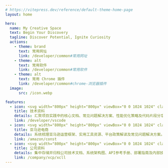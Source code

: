 ```yaml
---
# https://vitepress.dev/reference/default-theme-home-page
layout: home

hero:
  name: My Creative Space
  text: Begin Your Discovery
  tagline: Discover Potential, Ignite Curiosity
  actions:
    - theme: brand
      text: 常用网址
      link: /developer/common#常用网址
    - theme: alt
      text: 常用软件
      link: /developer/common#常用软件
    - theme: alt
      text: 常用 Chrome 插件
      link: /developer/common#chrome-浏览器插件
  image:
      src: /icon.webp

features:
  - icon: <svg width="800px" height="800px" viewBox="0 0 1024 1024" class="icon"  version="1.1" xmlns="http://www.w3.org/2000/svg"><path d="M263.7 231.7c-13.8 0-20.7-9.8-25.7-17-5.1-7.3-7.7-10.2-12.7-10.2s-7.5 3-12.7 10.2c-5.1 7.2-12 17-25.7 17-13.8 0-20.7-9.8-25.7-17-5.1-7.3-7.7-10.2-12.7-10.2s-7.5 3-12.7 10.2c-5.1 7.2-12 17-25.7 17s-20.7-9.8-25.7-17c-5.1-7.3-7.7-10.2-12.7-10.2-4.4 0-8-3.6-8-8s3.6-8 8-8c13.8 0 20.7 9.8 25.7 17 5.1 7.3 7.7 10.2 12.7 10.2s7.5-3 12.7-10.2c5.1-7.2 12-17 25.7-17s20.7 9.8 25.7 17c5.1 7.3 7.7 10.2 12.7 10.2 5 0 7.5-3 12.7-10.2 5.1-7.2 12-17 25.7-17s20.7 9.8 25.7 17c5.1 7.3 7.7 10.2 12.7 10.2 4.4 0 8 3.6 8 8s-3.6 8-8 8zM263.7 281.7c-13.8 0-20.7-9.8-25.7-17-5.1-7.3-7.7-10.2-12.7-10.2s-7.5 3-12.7 10.2c-5.1 7.2-12 17-25.7 17-13.8 0-20.7-9.8-25.7-17-5.1-7.3-7.7-10.2-12.7-10.2s-7.5 3-12.7 10.2c-5.1 7.2-12 17-25.7 17s-20.7-9.8-25.7-17c-5.1-7.3-7.7-10.2-12.7-10.2-4.4 0-8-3.6-8-8s3.6-8 8-8c13.8 0 20.7 9.8 25.7 17 5.1 7.3 7.7 10.2 12.7 10.2s7.5-3 12.7-10.2c5.1-7.2 12-17 25.7-17s20.7 9.8 25.7 17c5.1 7.3 7.7 10.2 12.7 10.2 5 0 7.5-3 12.7-10.2 5.1-7.2 12-17 25.7-17s20.7 9.8 25.7 17c5.1 7.3 7.7 10.2 12.7 10.2 4.4 0 8 3.6 8 8s-3.6 8-8 8zM951.7 680.7c-13.8 0-20.7-9.8-25.7-17-5.1-7.3-7.7-10.2-12.7-10.2s-7.5 3-12.7 10.2c-5.1 7.2-12 17-25.7 17-13.8 0-20.7-9.8-25.7-17-5.1-7.3-7.7-10.2-12.7-10.2s-7.5 3-12.7 10.2c-5.1 7.2-12 17-25.7 17s-20.7-9.8-25.7-17c-5.1-7.3-7.7-10.2-12.7-10.2-4.4 0-8-3.6-8-8s3.6-8 8-8c13.8 0 20.7 9.8 25.7 17 5.1 7.3 7.7 10.2 12.7 10.2s7.5-3 12.7-10.2c5.1-7.2 12-17 25.7-17s20.7 9.8 25.7 17c5.1 7.3 7.7 10.2 12.7 10.2 5 0 7.5-3 12.7-10.2 5.1-7.2 12-17 25.7-17s20.7 9.8 25.7 17c5.1 7.3 7.7 10.2 12.7 10.2 4.4 0 8 3.6 8 8s-3.6 8-8 8zM951.7 730.7c-13.8 0-20.7-9.8-25.7-17-5.1-7.3-7.7-10.2-12.7-10.2s-7.5 3-12.7 10.2c-5.1 7.2-12 17-25.7 17-13.8 0-20.7-9.8-25.7-17-5.1-7.3-7.7-10.2-12.7-10.2s-7.5 3-12.7 10.2c-5.1 7.2-12 17-25.7 17s-20.7-9.8-25.7-17c-5.1-7.3-7.7-10.2-12.7-10.2-4.4 0-8-3.6-8-8s3.6-8 8-8c13.8 0 20.7 9.8 25.7 17 5.1 7.3 7.7 10.2 12.7 10.2s7.5-3 12.7-10.2c5.1-7.2 12-17 25.7-17s20.7 9.8 25.7 17c5.1 7.3 7.7 10.2 12.7 10.2 5 0 7.5-3 12.7-10.2 5.1-7.2 12-17 25.7-17s20.7 9.8 25.7 17c5.1 7.3 7.7 10.2 12.7 10.2 4.4 0 8 3.6 8 8s-3.6 8-8 8z" fill="#9A2D2F" /><path d="M351.8 104.1m-32 0a32 32 0 1 0 64 0 32 32 0 1 0-64 0Z" fill="#FFEB4D" /><path d="M351.8 144.1c-22.1 0-40-17.9-40-40s17.9-40 40-40 40 17.9 40 40-18 40-40 40z m0-64c-13.2 0-24 10.8-24 24s10.8 24 24 24 24-10.8 24-24-10.8-24-24-24z" fill="#9A2D2F" /><path d="M541.7 130.1h48v790h-48z" fill="#DAE5FF" /><path d="M815.7 594h-408c-8.8 0-16-7.2-16-16v-64c0-8.8 7.2-16 16-16h408l64 48-64 48z" fill="#C0FCD0" /><path d="M315.7 439h408c8.8 0 16-7.2 16-16v-64c0-8.8-7.2-16-16-16h-408l-64 48 64 48z" fill="#FFEB4D" /><path d="M815.7 284h-408c-8.8 0-16-7.2-16-16v-64c0-8.8 7.2-16 16-16h408l64 48-64 48z" fill="#DAE5FF" /><path d="M383.7 810.1m-80 0a80 80 0 1 0 160 0 80 80 0 1 0-160 0Z" fill="#A7F9CE" /><path d="M374.7 921.1h-196v-58c0-53.9 44.1-98 98-98s98 44.1 98 98v58z" fill="#FFACC2" /><path d="M498.7 921.1h-161v-33.5c0-44.3 36.2-80.5 80.5-80.5s80.5 36.2 80.5 80.5v33.5z" fill="#CAE8FF" /><path d="M924.7 913.1h-327V602h218c1.7 0 3.4-0.6 4.8-1.6l64-48c2-1.5 3.2-3.9 3.2-6.4s-1.2-4.9-3.2-6.4l-64-48c-1.4-1-3.1-1.6-4.8-1.6h-218v-43h126c13.2 0 24-10.8 24-24v-64c0-13.2-10.8-24-24-24h-126v-43h218c1.7 0 3.4-0.6 4.8-1.6l64-48c2-1.5 3.2-3.9 3.2-6.4s-1.2-4.9-3.2-6.4l-64-48c-1.4-1-3.1-1.6-4.8-1.6h-218v-49.9c0-4.4-3.6-8-8-8h-48c-4.4 0-8 3.6-8 8V180h-126c-13.2 0-24 10.8-24 24v64c0 13.2 10.8 24 24 24h126v43h-218c-1.7 0-3.4 0.6-4.8 1.6l-64 48c-2 1.5-3.2 3.9-3.2 6.4s1.2 4.9 3.2 6.4l64 48c1.4 1 3.1 1.6 4.8 1.6h218v43h-126c-13.2 0-24 10.8-24 24v64c0 13.2 10.8 24 24 24h126v311.1h-27v-25.5c0-28.8-13.9-54.5-35.3-70.7 0.2-2.3 0.3-4.5 0.3-6.8 0-48.5-39.5-88-88-88-31 0-58.2 16.1-73.9 40.3-10.4-3.4-21.5-5.3-33.1-5.3-58.4 0-106 47.6-106 106v50h-70c-4.4 0-8 3.6-8 8s3.6 8 8 8h824c4.4 0 8-3.6 8-8s-3.6-8-8-8z m-375-1V602h32v310.1h-32z m0-774h32V180h-32v-41.9zM407.7 276c-4.4 0-8-3.6-8-8v-64c0-4.4 3.6-8 8-8H813l53.3 40-53.3 40H407.7z m174 16v43h-32v-43h32zM318.4 431L265 391l53.3-40h405.3c4.4 0 8 3.6 8 8v64c0 4.4-3.6 8-8 8H318.4z m263.3 16v43h-32v-43h32z m-174 139c-4.4 0-8-3.6-8-8v-64c0-4.4 3.6-8 8-8H813l53.3 40-53.3 40H407.7z m-24 152.1c38.8 0 70.5 30.9 71.9 69.3-11.4-5.3-24.1-8.3-37.4-8.3-17.7 0-34.1 5.2-48 14.2-10.2-19.1-26.1-34.7-45.4-44.6 13.1-18.5 34.6-30.6 58.9-30.6z m-197 175v-50c0-49.6 40.4-90 90-90 8.9 0 17.5 1.3 25.6 3.7 5.2 1.5 10.1 3.5 14.9 5.9 17.4 8.8 31.6 23.1 40.3 40.6-11 10.4-19.3 23.6-23.8 38.4-1.8 5.8-3 11.9-3.5 18.1-0.2 2.6-0.3 5.2-0.3 7.8v25.5H186.7z m159 0v-25.5c0-5.3 0.6-10.4 1.7-15.4 7.1-32.6 36.1-57.1 70.8-57.1 13.1 0 25.4 3.5 36 9.6 5 2.9 9.7 6.4 13.9 10.4 13.9 13.2 22.6 31.9 22.6 52.5v25.5h-145z" fill="#9A2D2F" /><path d="M302.3 776.8c-8.1-2.4-16.7-3.7-25.6-3.7-46 0-84 34.6-89.3 79.2 22.7-0.7 47.4-5.4 60.9-11.7 24.3-11.3 9.5-38 43.8-42.2 10.8-1.3 21.2-3.2 32-11.8-2.2-1.4-4.5-2.7-6.9-3.9-4.8-2.4-9.8-4.4-14.9-5.9zM383.7 738.1c-21.9 0-41.6 9.9-54.8 25.4-1.4 1.7-2.8 3.4-4.1 5.2 4.9 2.5 9.5 5.3 13.9 8.5 0.6-0.2 1.3-0.5 1.9-0.7 8.8-3.2 15-9.2 21.7-12.8 11.3-6.1 27.5 1.3 45.7 1.3 7.5 0 15.3-2.3 23.6-8.7a71.865 71.865 0 0 0-47.9-18.2z" fill="#FFFFFF" /></svg>
    title: 技术资料
    details: 汇聚项目实践中的核心文档、常见问题解决方案、性能优化策略及代码片段分享。
    link: /developer/vscode
  - icon: <svg width="800px" height="800px" viewBox="0 0 1024 1024" class="icon"  version="1.1" xmlns="http://www.w3.org/2000/svg"><path d="M264.1 239.7c-13.8 0-20.7-9.8-25.7-17-5.1-7.3-7.7-10.2-12.7-10.2s-7.5 3-12.7 10.2c-5.1 7.2-12 17-25.7 17s-20.7-9.8-25.7-17c-5.1-7.3-7.7-10.2-12.7-10.2-5 0-7.5 3-12.7 10.2-5.1 7.2-12 17-25.7 17-13.8 0-20.7-9.8-25.7-17-5.1-7.3-7.7-10.2-12.7-10.2-4.4 0-8-3.6-8-8s3.6-8 8-8c13.8 0 20.7 9.8 25.7 17 5.1 7.3 7.7 10.2 12.7 10.2 5 0 7.5-3 12.7-10.2 5.1-7.2 12-17 25.7-17 13.8 0 20.7 9.8 25.7 17 5.1 7.3 7.7 10.2 12.7 10.2 5 0 7.5-3 12.7-10.2 5.1-7.2 12-17 25.7-17 13.8 0 20.7 9.8 25.7 17 5.1 7.3 7.7 10.2 12.7 10.2 4.4 0 8 3.6 8 8s-3.6 8-8 8zM264.1 289.7c-13.8 0-20.7-9.8-25.7-17-5.1-7.3-7.7-10.2-12.7-10.2s-7.5 3-12.7 10.2c-5.1 7.2-12 17-25.7 17s-20.7-9.8-25.7-17c-5.1-7.3-7.7-10.2-12.7-10.2-5 0-7.5 3-12.7 10.2-5.1 7.2-12 17-25.7 17-13.8 0-20.7-9.8-25.7-17-5.1-7.3-7.7-10.2-12.7-10.2-4.4 0-8-3.6-8-8s3.6-8 8-8c13.8 0 20.7 9.8 25.7 17 5.1 7.3 7.7 10.2 12.7 10.2 5 0 7.5-3 12.7-10.2 5.1-7.2 12-17 25.7-17 13.8 0 20.7 9.8 25.7 17 5.1 7.3 7.7 10.2 12.7 10.2 5 0 7.5-3 12.7-10.2 5.1-7.2 12-17 25.7-17 13.8 0 20.7 9.8 25.7 17 5.1 7.3 7.7 10.2 12.7 10.2 4.4 0 8 3.6 8 8s-3.6 8-8 8z" fill="#9A2D2F" /><path d="M349.1 104.1m-32 0a32 32 0 1 0 64 0 32 32 0 1 0-64 0Z" fill="#FFEB4D" /><path d="M349.1 144.1c-22.1 0-40-17.9-40-40s17.9-40 40-40 40 17.9 40 40-18 40-40 40z m0-64c-13.2 0-24 10.8-24 24s10.8 24 24 24 24-10.8 24-24-10.8-24-24-24z" fill="#9A2D2F" /><path d="M798.7 501.1h-598c-17.7 0-32-14.3-32-32s14.3-32 32-32h598v64z" fill="#FFE0B6" /><path d="M718.7 471.1h-470v-148c0-8.8 7.2-16 16-16h438c8.8 0 16 7.2 16 16v148z" fill="#FFEB4D" /><path d="M248.7 405.1h470v32h-470z" fill="#FFFFFF" /><path d="M848.7 501.1h-648c-17.7 0-32-14.3-32-32v388c0 35.3 28.7 64 64 64h552c35.3 0 64-28.7 64-64v-356z" fill="#FFACC2" /><path d="M421.4 634.5l-15.1 14.7c-6.9-7.1-13.7-10.6-20.4-10.6-4 0-7.2 1.1-9.6 3.2-2.5 2.1-3.7 4.5-3.7 7.3 0 2.3 1.1 4.7 3.3 7 2.1 2.3 6.5 4.8 13 7.5 11.6 4.8 19.5 8.9 23.8 12.3 4.3 3.4 7.6 7.4 9.8 12.2 2.3 4.7 3.4 10.1 3.4 15.9 0 5.9-1.2 11.3-3.7 16.3-2.4 5-5.6 9-9.5 11.9-3.9 2.9-9.4 5.1-16.6 6.6v20.9h-14.7v-20.4c-6.8-0.8-12.6-2.5-17.4-5.2-6.6-3.6-12.7-8.5-18.3-14.5l14.8-15.2c9.5 10.2 18.8 15.2 27.7 15.2 4.5 0 8.4-1.6 11.7-4.7 3.3-3.2 4.9-6.9 4.9-11.1 0-3.6-1-6.7-3.1-9.5-2.1-2.7-6.2-5.5-12.3-8.3-12.4-5.7-20.8-10.3-25.2-13.6s-7.6-7.1-9.8-11.3c-2.2-4.2-3.2-8.7-3.2-13.4 0-7.9 2.9-14.6 8.6-20.2 5.7-5.6 13-8.6 21.7-9v-7.8H396v8.8c5.1 1.2 9.3 2.8 12.9 4.8s7.7 5.4 12.5 10.2z" fill="#9A2D2F" /><path d="M848.7 756.1h-154c-35.3 0-64-28.7-64-64s28.7-64 64-64h154v128z" fill="#DAE5FF" /><path d="M693.7 724.1c-17.6 0-32-14.4-32-32s14.4-32 32-32 32 14.4 32 32-14.4 32-32 32z" fill="#FFFFFF" /><path d="M693.7 732.1c-22.1 0-40-17.9-40-40s17.9-40 40-40 40 17.9 40 40-18 40-40 40z m0-64c-13.2 0-24 10.8-24 24s10.8 24 24 24 24-10.8 24-24-10.8-24-24-24z" fill="#9A2D2F" /><path d="M951.4 734.9c-5 0-7.5-3-12.7-10.2-5.1-7.2-12-17-25.7-17s-20.7 9.8-25.7 17c-5.1 7.3-7.7 10.2-12.7 10.2-5 0-7.5-3-12.7-10.2-1.5-2.2-3.2-4.6-5.2-6.9v-24.3c4.3 4.1 10 7.4 17.9 7.4 13.8 0 20.7-9.8 25.7-17 5.1-7.3 7.7-10.2 12.7-10.2s7.5 3 12.7 10.2c5.1 7.2 12 17 25.7 17 4.4 0 8-3.6 8-8s-3.6-8-8-8c-5 0-7.5-3-12.7-10.2-5.1-7.2-12-17-25.7-17s-20.7 9.8-25.7 17c-5.1 7.3-7.7 10.2-12.7 10.2-5 0-7.5-3-12.7-10.2-1.5-2.2-3.2-4.6-5.2-6.9V501.1c0-4.4-3.6-8-8-8h-42v-56c0-4.4-3.6-8-8-8h-72v-106c0-13.2-10.8-24-24-24h-438c-13.2 0-24 10.8-24 24v106h-40c-22.1 0-40 17.9-40 40v388c0 22.6 10.5 42.8 26.8 56H99.7c-4.4 0-8 3.6-8 8s3.6 8 8 8h824c4.4 0 8-3.6 8-8s-3.6-8-8-8h-93.8c16.3-13.2 26.8-33.4 26.8-56V743.5c4.3 4.1 10 7.4 17.9 7.4 13.8 0 20.7-9.8 25.7-17 5.1-7.3 7.7-10.2 12.7-10.2s7.5 3 12.7 10.2c5.1 7.2 12 17 25.7 17 4.4 0 8-3.6 8-8s-3.6-8-8-8z m-110.7 13.2h-146c-30.9 0-56-25.1-56-56s25.1-56 56-56h146v112z m-584-425c0-4.4 3.6-8 8-8h438c4.4 0 8 3.6 8 8v74h-454v-74z m0 90h454v16h-454v-16z m0 32h454v18h-454v-18z m-56 0h40v26c0 4.4 3.6 8 8 8h470c4.4 0 8-3.6 8-8v-26h64v48h-590c-13.2 0-24-10.8-24-24s10.7-24 24-24z m584.1 468H232.5c-30.8-0.1-55.9-25.2-55.9-56V501h0.1c0.1 0 0.1 0.1 0.2 0.1 0.4 0.3 0.8 0.6 1.3 0.9 0.2 0.1 0.3 0.2 0.5 0.3 0.3 0.2 0.7 0.5 1 0.7 0.2 0.1 0.4 0.2 0.5 0.3 0.4 0.2 0.7 0.4 1.1 0.6 0.2 0.1 0.3 0.2 0.5 0.3 0.5 0.3 1 0.5 1.4 0.7 0.1 0 0.1 0.1 0.2 0.1 0.5 0.3 1.1 0.5 1.6 0.7 0.2 0.1 0.3 0.1 0.5 0.2 0.4 0.2 0.8 0.3 1.2 0.5 0.2 0.1 0.4 0.1 0.6 0.2 0.4 0.1 0.8 0.3 1.1 0.4 0.2 0.1 0.4 0.1 0.6 0.2 0.4 0.1 0.9 0.3 1.3 0.4 0.2 0 0.3 0.1 0.5 0.1 0.6 0.1 1.2 0.3 1.8 0.4 0.1 0 0.3 0 0.4 0.1 0.5 0.1 0.9 0.2 1.4 0.3 0.2 0 0.4 0.1 0.6 0.1 0.4 0.1 0.8 0.1 1.2 0.2 0.2 0 0.4 0 0.7 0.1 0.4 0 0.9 0.1 1.3 0.1h642.5v111h-146c-39.7 0-72 32.3-72 72s32.3 72 72 72h146v93c0 30.9-25.1 56-55.9 56.1z" fill="#9A2D2F" /><path d="M726.7 467.2c32 0.5 58.5-14.1 64-16.5V445h-64v22.2zM240.7 454.1v-9h-40c-11.9 0-21.8 8.7-23.7 20.1 17.7 5.9 31.8-5.6 63.7-11.1z" fill="#FFFFFF" /></svg>
    title: 亚马逊电商
    details: 系统梳理亚马逊运营框架、实用工具资源、平台政策解读及常见问题解决方案。
    link: /amazon/const
  - icon: <svg width="800px" height="800px" viewBox="0 0 1024 1024" class="icon"  version="1.1" xmlns="http://www.w3.org/2000/svg"><path d="M266.6 239.7c-13.8 0-20.7-9.8-25.7-17-5.1-7.3-7.7-10.2-12.7-10.2s-7.5 3-12.7 10.2c-5.1 7.2-12 17-25.7 17-13.8 0-20.7-9.8-25.7-17-5.1-7.3-7.7-10.2-12.7-10.2s-7.5 3-12.7 10.2c-5.1 7.2-12 17-25.7 17s-20.7-9.8-25.7-17c-5.1-7.3-7.7-10.2-12.7-10.2-4.4 0-8-3.6-8-8s3.6-8 8-8c13.8 0 20.7 9.8 25.7 17 5.1 7.3 7.7 10.2 12.7 10.2s7.5-3 12.7-10.2c5.1-7.2 12-17 25.7-17s20.7 9.8 25.7 17c5.1 7.3 7.7 10.2 12.7 10.2 5 0 7.5-3 12.7-10.2 5.1-7.2 12-17 25.7-17s20.7 9.8 25.7 17c5.1 7.3 7.7 10.2 12.7 10.2 4.4 0 8 3.6 8 8s-3.6 8-8 8zM266.6 289.7c-13.8 0-20.7-9.8-25.7-17-5.1-7.3-7.7-10.2-12.7-10.2s-7.5 3-12.7 10.2c-5.1 7.2-12 17-25.7 17-13.8 0-20.7-9.8-25.7-17-5.1-7.3-7.7-10.2-12.7-10.2s-7.5 3-12.7 10.2c-5.1 7.2-12 17-25.7 17s-20.7-9.8-25.7-17c-5.1-7.3-7.7-10.2-12.7-10.2-4.4 0-8-3.6-8-8s3.6-8 8-8c13.8 0 20.7 9.8 25.7 17 5.1 7.3 7.7 10.2 12.7 10.2s7.5-3 12.7-10.2c5.1-7.2 12-17 25.7-17s20.7 9.8 25.7 17c5.1 7.3 7.7 10.2 12.7 10.2 5 0 7.5-3 12.7-10.2 5.1-7.2 12-17 25.7-17s20.7 9.8 25.7 17c5.1 7.3 7.7 10.2 12.7 10.2 4.4 0 8 3.6 8 8s-3.6 8-8 8zM954.6 700.7c-13.8 0-20.7-9.8-25.7-17-5.1-7.3-7.7-10.2-12.7-10.2s-7.5 3-12.7 10.2c-5.1 7.2-12 17-25.7 17-13.8 0-20.7-9.8-25.7-17-5.1-7.3-7.7-10.2-12.7-10.2s-7.5 3-12.7 10.2c-5.1 7.2-12 17-25.7 17s-20.7-9.8-25.7-17c-5.1-7.3-7.7-10.2-12.7-10.2-4.4 0-8-3.6-8-8s3.6-8 8-8c13.8 0 20.7 9.8 25.7 17 5.1 7.3 7.7 10.2 12.7 10.2s7.5-3 12.7-10.2c5.1-7.2 12-17 25.7-17s20.7 9.8 25.7 17c5.1 7.3 7.7 10.2 12.7 10.2 5 0 7.5-3 12.7-10.2 5.1-7.2 12-17 25.7-17s20.7 9.8 25.7 17c5.1 7.3 7.7 10.2 12.7 10.2 4.4 0 8 3.6 8 8s-3.6 8-8 8zM954.6 750.7c-13.8 0-20.7-9.8-25.7-17-5.1-7.3-7.7-10.2-12.7-10.2s-7.5 3-12.7 10.2c-5.1 7.2-12 17-25.7 17-13.8 0-20.7-9.8-25.7-17-5.1-7.3-7.7-10.2-12.7-10.2s-7.5 3-12.7 10.2c-5.1 7.2-12 17-25.7 17s-20.7-9.8-25.7-17c-5.1-7.3-7.7-10.2-12.7-10.2-4.4 0-8-3.6-8-8s3.6-8 8-8c13.8 0 20.7 9.8 25.7 17 5.1 7.3 7.7 10.2 12.7 10.2s7.5-3 12.7-10.2c5.1-7.2 12-17 25.7-17s20.7 9.8 25.7 17c5.1 7.3 7.7 10.2 12.7 10.2 5 0 7.5-3 12.7-10.2 5.1-7.2 12-17 25.7-17s20.7 9.8 25.7 17c5.1 7.3 7.7 10.2 12.7 10.2 4.4 0 8 3.6 8 8s-3.6 8-8 8z" fill="#9A2D2F" /><path d="M349.6 106.1m-32 0a32 32 0 1 0 64 0 32 32 0 1 0-64 0Z" fill="#FFEB4D" /><path d="M349.6 146.1c-22.1 0-40-17.9-40-40s17.9-40 40-40 40 17.9 40 40-17.9 40-40 40z m0-64c-13.2 0-24 10.8-24 24s10.8 24 24 24 24-10.8 24-24-10.8-24-24-24z" fill="#9A2D2F" /><path d="M577.5 594.1h-405v56h512v-56z" fill="#FFE0B6" /><path d="M172.5 505.1h512v56h-512z" fill="#DAE5FF" /><path d="M716.5 767.1h-576l32-54h512z" fill="#FFD7F5" /><path d="M579.5 161l-22.6-22.6 18.4-18.4c6.2-6.2 16.4-6.2 22.6 0 6.2 6.2 6.2 16.4 0 22.6L579.5 161z" fill="#DAE5FF" /><path d="M567.8 150.1c-31.2-31.2-81.9-31.2-113.1 0l113.1 113.1c31.2-31.2 31.2-81.8 0-113.1z" fill="#FFACC2" /><path d="M926.5 914.1H745.6l-0.5-758.7c0-3-1.7-5.8-4.4-7.2L623.9 90.1c-3.7-1.9-8.2-0.5-10.4 3l-16.7 16.7c-8.9-4.2-19.9-2.7-27.3 4.7L554 130c-33.5-18.7-76.7-13.8-105.1 14.6-1.5 1.5-2.3 3.5-2.3 5.7s0.8 4.2 2.3 5.7L562 269.1c1.5 1.5 3.5 2.3 5.7 2.3s4.2-0.8 5.7-2.3c28.4-28.4 33.3-71.6 14.6-105.1l15.5-15.5c4.5-4.5 7-10.5 7-17 0-3.6-0.8-7.2-2.3-10.3l13.9-13.9 107 53.3 0.5 753.7h-97.1v-139h84c2.9 0 5.5-1.5 7-4 1.4-2.5 1.4-5.6-0.1-8l-32-54c-1.4-2.4-4.1-3.9-6.9-3.9h-107v-47h107c4.4 0 8-3.6 8-8v-56c0-4.4-3.6-8-8-8h-107v-17h107c4.4 0 8-3.6 8-8v-56c0-4.4-3.6-8-8-8h-512c-4.4 0-8 3.6-8 8v56c0 4.4 3.6 8 8 8h108v17h-108c-4.4 0-8 3.6-8 8v56c0 4.4 3.6 8 8 8h108v47h-108c-2.8 0-5.4 1.5-6.9 3.9l-32 54c-1.5 2.5-1.5 5.5-0.1 8s4.1 4 7 4h84v139h-122c-4.4 0-8 3.6-8 8s3.6 8 8 8h824c4.4 0 8-3.6 8-8s-3.5-8.2-8-8.2zM567.4 251.6L466.2 150.4c28.2-22.6 69.7-20.8 95.9 5.3 26.2 26.2 27.9 67.7 5.3 95.9zM592.2 137l-12.7 12.7-11.3-11.3 12.7-12.7c3.1-3.1 8.2-3.1 11.3 0 1.5 1.5 2.3 3.5 2.3 5.7 0 2.1-0.8 4.1-2.3 5.6zM180.5 553.1v-40h496v40h-496z m381 16v17h-265v-17h265z m-381 73v-40h496v40h-496z m381 16v47h-265v-47h265z m-406.9 101l22.5-38H680l22.5 38H154.6z m85.9 16h376v139h-376v-139z" fill="#9A2D2F" /><path d="M466.2 150.4l31.9 31.9c17.9-12.6 31.9-25.9 31.9-45.1-21.6-5.8-45.4-1.4-63.8 13.2zM327.9 732.2c18 0.5 35.1 13.7 65.2 8.9 11.5-1.9 24.2-12.7 55.2-10.7 22 1.4 50-0.5 68.3-9.3H305.2c0.1 9.6 13.7 10.9 22.7 11.1zM198.5 721.1h-21.4l-13.3 22.5c14.1-2.5 27.1-9 34.7-22.5zM680 721.1s1 16.6-22.3 15.6-29.5-5.1-51.4-5.1c-20.2 0-29.5-10.6-29.5-10.6H680z" fill="#FFFFFF" /></svg>
    title: 公司资料
    details: 集中存储并归档公司​​技术文档、系统架构图、API参考手册、部署指南及内部技术规范​​。
    link: /company/xcp/xcll
---
```


